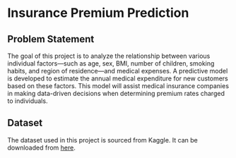 # Insurance Premium Prediction

## Problem Statement
The goal of this project is to analyze the relationship between various individual factors—such as age, sex, BMI, number of children, smoking habits, and region of residence—and medical expenses. A predictive model is developed to estimate the annual medical expenditure for new customers based on these factors. This model will assist medical insurance companies in making data-driven decisions when determining premium rates charged to individuals.

## Dataset
The dataset used in this project is sourced from Kaggle. It can be downloaded from [here](https://www.kaggle.com/datasets/noordeen/insurance-premium-prediction/data).
